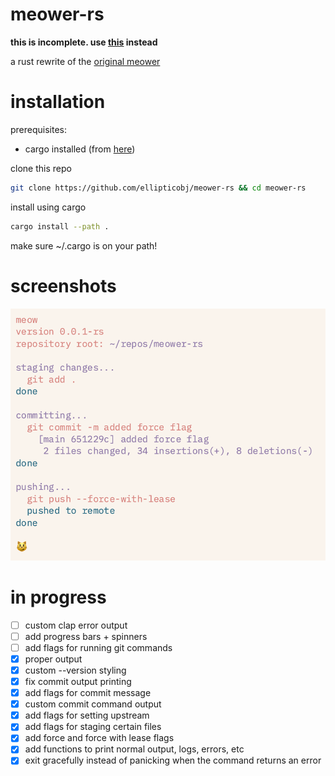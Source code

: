 # meower-rs
**this is incomplete. use [this](https://github.com/ellipticobj/meower) instead**

a rust rewrite of the [original meower](https://github.com/ellipticobj/meower)

# installation
prerequisites:
- cargo installed (from [here](https://rustup.rs))

clone this repo
```bash
git clone https://github.com/ellipticobj/meower-rs && cd meower-rs
```

install using cargo
```bash
cargo install --path .
```

make sure ~/.cargo is on your path!

# screenshots
![screenshot](assets/screenshot.png)

# in progress
- [ ] custom clap error output
- [ ] add progress bars + spinners
- [ ] add flags for running git commands
- [x] proper output
- [x] custom --version styling
- [x] fix commit output printing
- [x] add flags for commit message
- [x] custom commit command output
- [x] add flags for setting upstream
- [x] add flags for staging certain files
- [x] add force and force with lease flags
- [x] add functions to print normal output, logs, errors, etc
- [x] exit gracefully instead of panicking when the command returns an error

